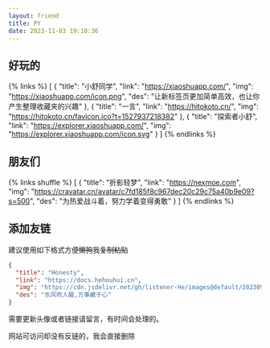 ```yaml
---
layout: friend
title: PY
date: 2023-11-03 19:10:36
---
```


## 好玩的

{% links %}
[
 {
  "title": "小舒同学",
  "link": "https://xiaoshuapp.com/",
  "img": "https://xiaoshuapp.com/icon.png",
  "des": "让新标签页更加简单高效，也让你产生整理收藏夹的兴趣"
 },
 {
  "title": "一言",
  "link": "https://hitokoto.cn/",
  "img": "https://hitokoto.cn/favicon.ico?t=1527937218382"
 },
 {
  "title": "探索者小舒",
  "link": "https://explorer.xiaoshuapp.com/",
  "img": "https://explorer.xiaoshuapp.com/icon.svg"
 }
]
{% endlinks %}

## 朋友们
{% links shuffle %}
[
{
  "title": "折影轻梦",
  "link": "https://nexmoe.com",
  "img": "https://cravatar.cn/avatar/c7fd185f8c967dec20c29c75a40b9e09?s=500",
  "des": "为热爱战斗着，努力学着变得勇敢"
}
]
{% endlinks %}


## 添加友链

建议使用如下格式方便~~懒狗~~我~~复制粘贴~~

```json
{
  "title": "Honesty",
  "link": "https://docs.hehouhui.cn",
  "img": "https://cdn.jsdelivr.net/gh/listener-He/images@default/202309111525908.jpeg",
  "des": "东风吹人醒,万事藏于心"
}
```

需要更新头像或者链接请留言，有时间会处理的。

网站可访问却没有反链的，我会直接删除



